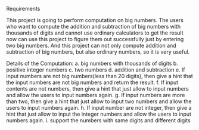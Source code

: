 Requirements 

This project is going to perform computation on big numbers. The users who want to compute the addition and subtraction of big numbers with thousands of digits and cannot use ordinary calculators to get the result now can use this project to figure them out successfully just by entering two big numbers. And this project can not only compute addition and subtraction of big numbers, but also ordinary numbers, so it is very useful.

Details of the Computation: 
a.	big numbers with thousands of digits
b.	positive integer numbers
c.	two numbers
d.	addition and subtraction
e.  If input numbers are not big numbers(less than 20 digits), then give a hint that the input numbers are not big numbers and return the result.
f.  If input contents are not numbers, then give a hint that just allow to input numbers and allow the users to input numbers again.
g.  If input numbers are more than two, then give a hint that just allow to input two numbers and allow the users to input numbers again.
h.  If input number are not integer, then give a hint that just allow to input the integer numbers and allow the users to input numbers again.
i.  support the numbers with same digits and different digits

